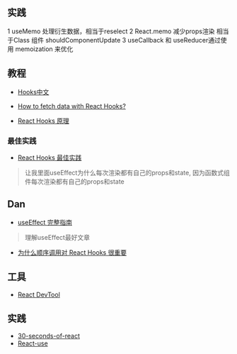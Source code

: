 
## 实践
1 useMemo 处理衍生数据，相当于reselect
2 React.memo 减少props渲染  相当于Class 组件 shouldComponentUpdate
3 useCallback 和 useReducer通过使用 memoization 来优化


## 教程
- [Hooks中文](https://react.docschina.org/docs/hooks-intro.html)
- [How to fetch data with React Hooks?](https://www.robinwieruch.de/react-hooks-fetch-data)

- [React Hooks 原理](https://github.com/brickspert/blog/issues/26)

### 最佳实践
- [React Hooks 最佳实践](https://juejin.im/post/5ec7372cf265da76de5cd0c9)
> 让我里面useEffect为什么每次渲染都有自己的props和state, 因为函数式组件每次渲染都有自己的props和state


## Dan
- [useEffect 完整指南](https://overreacted.io/zh-hans/a-complete-guide-to-useeffect/)
> 理解useEffect最好文章

- [为什么顺序调用对 React Hooks 很重要](https://overreacted.io/zh-hans/why-do-hooks-rely-on-call-order/)


## 工具
- [React DevTool](https://react-devtools-tutorial.now.sh/)

## 实践
- [30-seconds-of-react](https://github.com/30-seconds/30-seconds-of-react#datalist)
 - [React-use](https://streamich.github.io/react-use/?path=/story/*)
